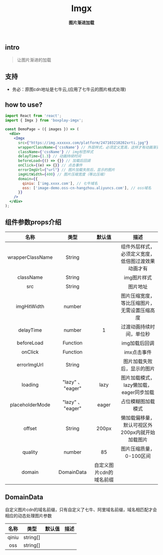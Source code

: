 <h1 align="center"> Imgx  </h1>
<p align="center">
  <b >图片渐进加载</b>
</p>

<br>

## intro

> 让图片渐进的加载

## 支持

* 务必：原图cdn地址是七牛云,(应用了七牛云的图片格式处理)

## how to use?

``` jsx
import React from 'react';
import { Imgx } from 'boxplay-imgx';

const DemoPage = ({ images }) => (
  <div>
    <Imgx
      src={"https://img.xxxxxx.com/platform/247103210202xrti.jpg"}
      wrapperClassName={'cssName'} // 外层样式，必须定义宽高，这样才有动画渐变效果
      className={'cssName'} // img标签样式
      delayTime={1.3} // 动画持续时间
      beforeLoad={() => {}} // 加载后回调
      onClick={(e) => {}} // 点击事件
      errorImgUrl={"url"} // 图片加载失败后，显示的图片
      imgHitWidth={400} // 图片压缩宽度（等比压缩）
      domain={{
        qiniu: ['img.xxxx.com'], // 七牛域名
        oss: ['image-demo.oss-cn-hangzhou.aliyuncs.com'], // oss域名
      }}
    />
  </div>
);

```

## 组件参数props介绍

| 名称 | 类型 | 默认值 | 描述 |
| :-: | :-: | :-: | :-: |
|  wrapperClassName    |   String  |     |   组件外层样式，必须定义宽度，低倍图过渡效果动画才有  |
|  className    |   String  |     |   img图片样式  |
|  src   |  String   |     |  图片地址   |
|   imgHitWidth  |   number  |     |  图片压缩宽度，等比压缩图片，无需设置压缩高度   |
|  delayTime   |   number  |  1   |   过渡动画持续时间，单位秒  |
|  beforeLoad   | Function    |     |  img加载后回调   |
|  onClick   | Function    |     | imx点击事件    |
|  errorImgUrl  |  String   |     |  图片加载失败后，显示的图片   |
|  loading   |   "lazy" 、 "eager"  |   lazy  |  图片加载模式，lazy懒加载，eager同步加载   |
|  placeholderMode   |   "lazy" 、 "eager"  |   eager  |  占位模糊图加载模式   |
|  offset   |   String  |  200px   |  懒加载偏移量，默认可视区外200px内就开始加载图片   |
|  quality   |  number   |  85   |  图片压缩质量，0-100区间   |
|  domain   |  DomainData   |  自定义图片cdn的域名前缀   |     |

## DomainData

自定义图片cdn的域名前缀，只有自定义了七牛、阿里域名前缀，域名相匹配才会相应的动态处理图片参数

| 名称 | 类型 | 默认值 | 描述 |
| :-: | :-: | :-: | :-: |
| qiniu | string[] |  |  |
| oss | string[] |  |  |
